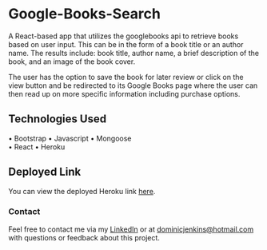 # Google-Books-Search

A React-based app that utilizes the googlebooks api to retrieve books based on user input. This can be in the form of a book title or an author name.  The results include: book title, author name, a brief description of the book, and an image of the book cover.

The user has the option to save the book for later review or click on the view button and be redirected to its Google Books page where the user can then read up on more specific information including purchase options. 

## **Technologies Used**
•   Bootstrap
•   Javascript
•   Mongoose  
•   React
•   Heroku

## **Deployed Link**
You can view the deployed Heroku link [here](https://google-books-react-search7.herokuapp.com/).

### **Contact**
Feel free to contact me via my [LinkedIn](linkedin.com/in/dominic-jenkins-555b30ba) or at dominicjenkins@hotmail.com with questions or feedback about this project.
